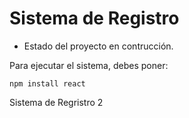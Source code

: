 <h1> Sistema de Registro</h1>

- Estado del proyecto en contrucción.

Para ejecutar el sistema, debes poner:

````npm install react````

Sistema de Regristro 2
